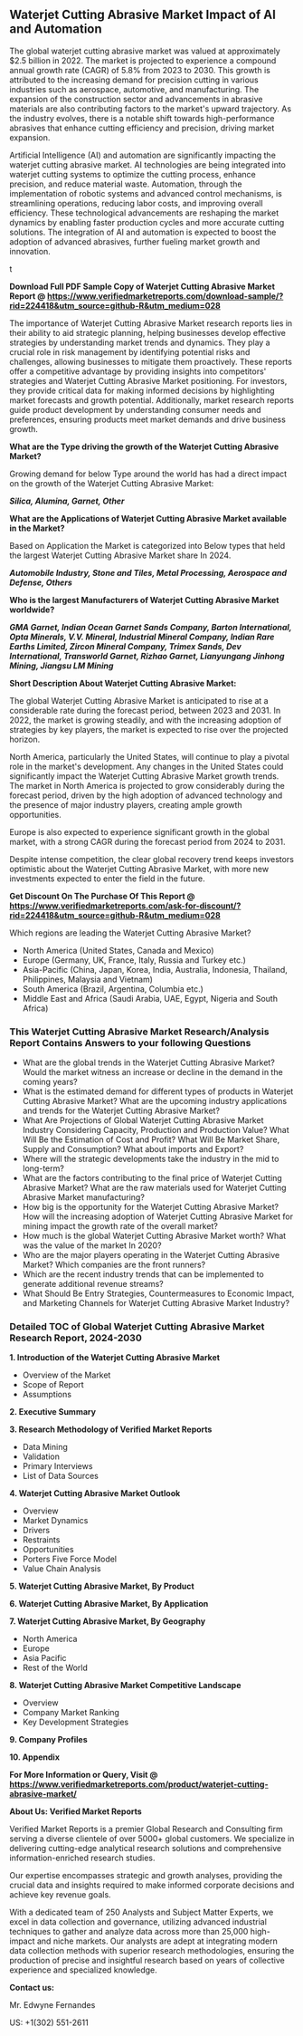 <h2>Waterjet Cutting Abrasive Market Impact of AI and Automation</h2><p>The global waterjet cutting abrasive market was valued at approximately $2.5 billion in 2022. The market is projected to experience a compound annual growth rate (CAGR) of 5.8% from 2023 to 2030. This growth is attributed to the increasing demand for precision cutting in various industries such as aerospace, automotive, and manufacturing. The expansion of the construction sector and advancements in abrasive materials are also contributing factors to the market's upward trajectory. As the industry evolves, there is a notable shift towards high-performance abrasives that enhance cutting efficiency and precision, driving market expansion.</p><p>Artificial Intelligence (AI) and automation are significantly impacting the waterjet cutting abrasive market. AI technologies are being integrated into waterjet cutting systems to optimize the cutting process, enhance precision, and reduce material waste. Automation, through the implementation of robotic systems and advanced control mechanisms, is streamlining operations, reducing labor costs, and improving overall efficiency. These technological advancements are reshaping the market dynamics by enabling faster production cycles and more accurate cutting solutions. The integration of AI and automation is expected to boost the adoption of advanced abrasives, further fueling market growth and innovation.</p>t</p><p id="" class=""><strong>Download Full PDF Sample Copy of Waterjet Cutting Abrasive Market Report @ <a href="https://www.verifiedmarketreports.com/download-sample/?rid=224418&utm_source=github-R&utm_medium=028" target="_blank">https://www.verifiedmarketreports.com/download-sample/?rid=224418&utm_source=github-R&utm_medium=028</a></strong></p><p>The importance of&nbsp;Waterjet Cutting Abrasive Market research reports lies in their ability to aid strategic planning, helping businesses develop effective strategies by understanding market trends and dynamics. They play a crucial role in risk management by identifying potential risks and challenges, allowing businesses to mitigate them proactively. These reports offer a competitive advantage by providing insights into competitors' strategies and Waterjet Cutting Abrasive Market positioning. For investors, they provide critical data for making informed decisions by highlighting market forecasts and growth potential. Additionally, market research reports guide product development by understanding consumer needs and preferences, ensuring products meet market demands and drive business growth.</p><p><strong>What are the&nbsp;Type driving the growth of the Waterjet Cutting Abrasive Market?</strong></p><p id="" class="">Growing demand for below Type around the world has had a direct impact on the growth of the Waterjet Cutting Abrasive Market:</p><em><strong>Silica, Alumina, Garnet, Other</strong></em></p><strong>What are the&nbsp;Applications&nbsp;of Waterjet Cutting Abrasive Market available in the Market?</strong></p><p id="" class="">Based on Application the Market is categorized into Below types that held the largest Waterjet Cutting Abrasive Market share In 2024.</p><em><strong>Automobile Industry, Stone and Tiles, Metal Processing, Aerospace and Defense, Others</strong></em></p><strong>Who is the largest Manufacturers of Waterjet Cutting Abrasive Market worldwide?</strong></p><p><em><strong>GMA Garnet, Indian Ocean Garnet Sands Company, Barton International, Opta Minerals, V.V. Mineral, Industrial Mineral Company, Indian Rare Earths Limited, Zircon Mineral Company, Trimex Sands, Dev International, Transworld Garnet, Rizhao Garnet, Lianyungang Jinhong Mining, Jiangsu LM Mining</strong></em></p><p id="" class=""><strong>Short Description About Waterjet Cutting Abrasive Market:</strong></p><p>The global Waterjet Cutting Abrasive Market is anticipated to rise at a considerable rate during the forecast period, between 2023 and 2031. In 2022, the market is growing steadily, and with the increasing adoption of strategies by key players, the market is expected to rise over the projected horizon.</p><p>North America, particularly the United States, will continue to play a pivotal role in the market's development. Any changes in the United States could significantly impact the Waterjet Cutting Abrasive Market growth trends. The market in North America is projected to grow considerably during the forecast period, driven by the high adoption of advanced technology and the presence of major industry players, creating ample growth opportunities.</p><p>Europe is also expected to experience significant growth in the global market, with a strong CAGR during the forecast period from 2024 to 2031.</p><p>Despite intense competition, the clear global recovery trend keeps investors optimistic about the Waterjet Cutting Abrasive Market, with more new investments expected to enter the field in the future.</p><p id="" class=""><strong>Get Discount On The Purchase Of This Report @ <a href="https://www.verifiedmarketreports.com/ask-for-discount/?rid=224418&utm_source=github-R&utm_medium=028" target="_blank">https://www.verifiedmarketreports.com/ask-for-discount/?rid=224418&utm_source=github-R&utm_medium=028</a></strong></p>Which regions are leading the Waterjet Cutting Abrasive Market?</p><ul><li>North America (United States, Canada and Mexico)</li><li>Europe (Germany, UK, France, Italy, Russia and Turkey etc.)</li><li>Asia-Pacific (China, Japan, Korea, India, Australia, Indonesia, Thailand, Philippines, Malaysia and Vietnam)</li><li>South America (Brazil, Argentina, Columbia etc.)</li><li>Middle East and Africa (Saudi Arabia, UAE, Egypt, Nigeria and South Africa)</li></ul><h3 id="" class="">This Waterjet Cutting Abrasive Market Research/Analysis Report Contains Answers to your following Questions</h3><ul><li>What are the global trends in the Waterjet Cutting Abrasive Market? Would the market witness an increase or decline in the demand in the coming years?</li><li>What is the estimated demand for different types of products in Waterjet Cutting Abrasive Market? What are the upcoming industry applications and trends for the Waterjet Cutting Abrasive Market?</li><li>What Are Projections of Global Waterjet Cutting Abrasive Market Industry Considering Capacity, Production and Production Value? What Will Be the Estimation of Cost and Profit? What Will Be Market Share, Supply and Consumption? What about imports and Export?</li><li>Where will the strategic developments take the industry in the mid to long-term?</li><li>What are the factors contributing to the final price of Waterjet Cutting Abrasive Market? What are the raw materials used for Waterjet Cutting Abrasive Market manufacturing?</li><li>How big is the opportunity for the Waterjet Cutting Abrasive Market? How will the increasing adoption of Waterjet Cutting Abrasive Market for mining impact the growth rate of the overall market?</li><li>How much is the global Waterjet Cutting Abrasive Market worth? What was the value of the market In 2020?</li><li>Who are the major players operating in the Waterjet Cutting Abrasive Market? Which companies are the front runners?</li><li>Which are the recent industry trends that can be implemented to generate additional revenue streams?</li><li>What Should Be Entry Strategies, Countermeasures to Economic Impact, and Marketing Channels for Waterjet Cutting Abrasive Market Industry?</li></ul><h3 id="" class="">Detailed TOC of Global Waterjet Cutting Abrasive Market Research Report, 2024-2030</h3><p id="" class=""><strong>1. Introduction of the Waterjet Cutting Abrasive Market</strong></p><ul><li>Overview of the Market</li><li>Scope of Report</li><li>Assumptions</li></ul><p id="" class=""><strong>2. Executive Summary</strong></p><p id="" class=""><strong>3. Research Methodology of Verified Market Reports</strong></p><ul><li>Data Mining</li><li>Validation</li><li>Primary Interviews</li><li>List of Data Sources</li></ul><p id="" class=""><strong>4. Waterjet Cutting Abrasive Market Outlook</strong></p><ul><li>Overview</li><li>Market Dynamics</li><li>Drivers</li><li>Restraints</li><li>Opportunities</li><li>Porters Five Force Model</li><li>Value Chain Analysis</li></ul><p id="" class=""><strong>5. Waterjet Cutting Abrasive Market, By Product</strong></p><p id="" class=""><strong>6. Waterjet Cutting Abrasive Market, By Application</strong></p><p id="" class=""><strong>7. Waterjet Cutting Abrasive Market, By Geography</strong></p><ul><li>North America</li><li>Europe</li><li>Asia Pacific</li><li>Rest of the World</li></ul><p id="" class=""><strong>8. Waterjet Cutting Abrasive Market Competitive Landscape</strong></p><ul><li>Overview</li><li>Company Market Ranking</li><li>Key Development Strategies</li></ul><p id="" class=""><strong>9. Company Profiles</strong></p><p id="" class=""><strong>10. Appendix</strong></p><p id="" class=""><strong>For More Information or Query, Visit @ <a href="https://www.verifiedmarketreports.com/product/waterjet-cutting-abrasive-market/" target="_blank">https://www.verifiedmarketreports.com/product/waterjet-cutting-abrasive-market/</a></strong></p><p id="" class=""><strong>About Us: Verified Market Reports</strong></p><p id="" class="">Verified Market Reports is a premier Global Research and Consulting firm serving a diverse clientele of over 5000+ global customers. We specialize in delivering cutting-edge analytical research solutions and comprehensive information-enriched research studies.</p><p id="" class="">Our expertise encompasses strategic and growth analyses, providing the crucial data and insights required to make informed corporate decisions and achieve key revenue goals.</p><p id="" class="">With a dedicated team of 250 Analysts and Subject Matter Experts, we excel in data collection and governance, utilizing advanced industrial techniques to gather and analyze data across more than 25,000 high-impact and niche markets. Our analysts are adept at integrating modern data collection methods with superior research methodologies, ensuring the production of precise and insightful research based on years of collective experience and specialized knowledge.</p><p id="" class=""><strong>Contact us:</strong></p><p id="" class="">Mr. Edwyne Fernandes</p><p id="" class="">US: +1(302) 551-2611</p>